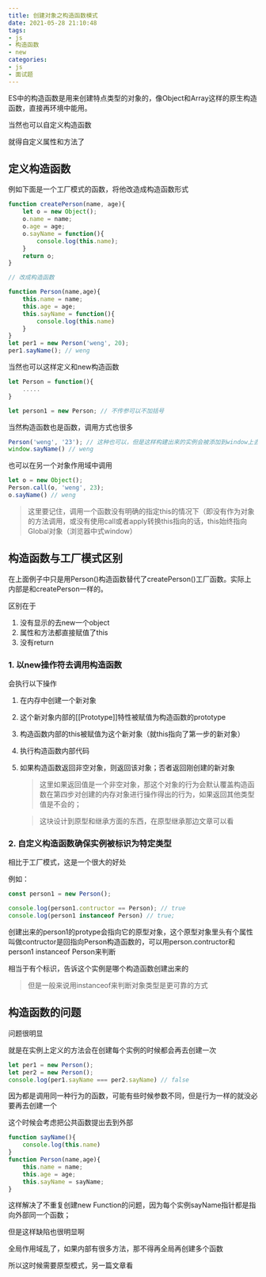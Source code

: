 ```yaml
---
title: 创建对象之构造函数模式
date: 2021-05-28 21:10:48
tags:
- js
- 构造函数
- new
categories:
- js
- 面试题
---
```


ES中的构造函数是用来创建特点类型的对象的，像Object和Array这样的原生构造函数，直接再环境中能用。

当然也可以自定义构造函数

就得自定义属性和方法了

## 定义构造函数

例如下面是一个工厂模式的函数，将他改造成构造函数形式

```js
function createPerson(name, age){
    let o = new Object();
    o.name = name;
    o.age = age;
    o.sayName = function(){
        console.log(this.name);
    }
    return o;
}

// 改成构造函数

function Person(name,age){
    this.name = name;
    this.age = age;
    this.sayName = function(){
        console.log(this.name)
    }
}
let per1 = new Person('weng', 20);
per1.sayName(); // weng
```

当然也可以这样定义和new构造函数

```js
let Person = function(){
    .....
}

let person1 = new Person; // 不传参可以不加括号
```



当然构造函数也是函数，调用方式也很多

```js
Person('weng', '23'); // 这种也可以，但是这样构建出来的实例会被添加到window上去
window.sayName() // weng
```

也可以在另一个对象作用域中调用

```js
let o = new Object();
Person.call(o, 'weng', 23);
o.sayName() // weng
```

> 这里要记住，调用一个函数没有明确的指定this的情况下（即没有作为对象的方法调用，或没有使用call或者apply转换this指向的话，this始终指向Global对象（浏览器中式window）

## 构造函数与工厂模式区别

在上面例子中只是用Person()构造函数替代了createPerson()工厂函数。实际上内部是和createPerson一样的。

区别在于

1. 没有显示的去new一个object
2. 属性和方法都直接赋值了this
3. 没有return

### 1. 以new操作符去调用构造函数

会执行以下操作

1. 在内存中创建一个新对象

2. 这个新对象内部的[[Prototype]]特性被赋值为构造函数的prototype

3. 构造函数内部的this被赋值为这个新对象（就this指向了第一步的新对象）

4. 执行构造函数内部代码

5. 如果构造函数返回非空对象，则返回该对象；否者返回刚创建的新对象

   > 这里如果返回值是一个非空对象，那这个对象的行为会默认覆盖构造函数在第四步对创建的内存对象进行操作得出的行为，如果返回其他类型值是不会的；

   > 这块设计到原型和继承方面的东西，在原型继承那边文章可以看

### 2. 自定义构造函数确保实例被标识为特定类型

相比于工厂模式，这是一个很大的好处

例如：

```js
const person1 = new Person();

console.log(person1.contructor == Person); // true
console.log(person1 instanceof Person) // true;
```

创建出来的person1的protype会指向它的原型对象，这个原型对象里头有个属性叫做contructor是回指向Person构造函数的，可以用person.contructor和person1 instanceof Person来判断

相当于有个标识，告诉这个实例是哪个构造函数创建出来的

> 但是一般来说用instanceof来判断对象类型是更可靠的方式



## 构造函数的问题

问题很明显

就是在实例上定义的方法会在创建每个实例的时候都会再去创建一次

```js
let per1 = new Person();
let per2 = new Person();
console.log(per1.sayName === per2.sayName) // false
```

因为都是调用同一种行为的函数，可能有些时候参数不同，但是行为一样的就没必要再去创建一个

这个时候会考虑把公共函数提出去到外部

```js
function sayName(){
    console.log(this.name)
}
function Person(name,age){
    this.name = name;
    this.age = age;
    this.sayName = sayName;
}
```

这样解决了不重复创建new Function的问题，因为每个实例sayName指针都是指向外部同一个函数；

但是这样缺陷也很明显啊

全局作用域乱了，如果内部有很多方法，那不得再全局再创建多个函数

所以这时候需要原型模式，另一篇文章看